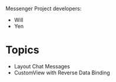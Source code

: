 Messenger Project
developers:<br>
- Will<br>
- Yen

# Topics
- Layout Chat Messages
- CustomView with Reverse Data Binding
